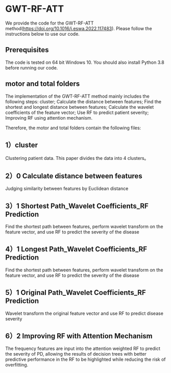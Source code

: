# GWT-RF-ATT
We provide the code for the GWT-RF-ATT method(https://doi.org/10.1016/j.eswa.2022.117483). Please follow the instructions below to use our code.
## Prerequisites
The code is tested on 64 bit Windows 10. You should also install Python 3.8 before running our code.
## motor and total folders
The implementation of the GWT-RF-ATT method mainly includes the following steps:
cluster;
Calculate the distance between features;
Find the shortest and longest distance between features;
Calculate the wavelet coefficients of the feature vector;
Use RF to predict patient severity;
Improving RF using attention mechanism.

Therefore, the motor and total folders contain the following files:
## 1）cluster
Clustering patient data. This paper divides the data into 4 clusters。
## 2）0 Calculate distance between features
Judging similarity between features by Euclidean distance
## 3）1 Shortest Path_Wavelet Coefficients_RF Prediction
Find the shortest path between features, perform wavelet transform on the feature vector, and use RF to predict the severity of the disease
## 4）1 Longest Path_Wavelet Coefficients_RF Prediction
Find the shortest path between features, perform wavelet transform on the feature vector, and use RF to predict the severity of the disease
## 5）1 Original Path_Wavelet Coefficients_RF Prediction
Wavelet transform the original feature vector and use RF to predict disease severity
## 6）2 Improving RF with Attention Mechanism
The frequency features are input into the attention weighted RF to predict the severity of PD, allowing the results of decision trees with better predictive performance in the RF to be highlighted while reducing the risk of overfitting.
